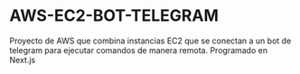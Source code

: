 # AWS-EC2-BOT-TELEGRAM
Proyecto de AWS que combina instancias EC2 que se conectan a un bot de telegram para ejecutar comandos de manera remota. 
Programado en Next.js

